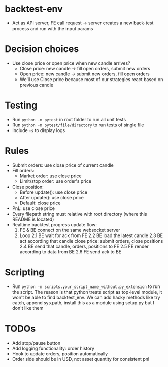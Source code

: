 # backtest-env
- Act as API server, FE call request -> server creates a new back-test process and run with the input params

# Decision choices
- Use close price or open price when new candle arrives?
  - Close price: new candle -> fill open orders, submit new orders
  - Open price: new candle -> submit new orders, fill open orders
  - We'll use Close price because most of our strategies react based on previous candle

# Testing
- Run `python -m pytest` in root folder to run all unit tests
- Run `python -m pytest/file/directory` to run tests of single file
- Include `-s` to display logs

# Rules
- Submit orders: use close price of current candle
- Fill orders:
  - Market order: use close price
  - Limit/stop order: use order's price
- Close position:
  - Before update(): use close price
  - After update(): use close price
  - Default: close price
- PnL: use close price
- Every filepath string must relative with root directory (where this README is located)
- Realtime backtest progress update flow: 
  1. FE & BE connect on the same websocket server
  2. Loop
     2.1 BE wait for ack from FE
     2.2 BE load the latest candle
     2.3 BE act according that candle close price: submit orders, close positions
     2.4 BE send that candle, orders, positions to FE
     2.5 FE render according to data from BE
     2.6 FE send ack to BE

# Scripting
- Run `python -m scripts.your_script_name_without.py_extension` to run the script.
The reason is that python treats script as top-level module, it won't be able to find backtest_env.
We can add hacky methods like try catch, append sys.path, install this as a module using setup.py but I don't like them

# TODOs
- Add stop/pause button
- Add logging functionality: order history
- Hook to update orders, position automatically
- Order side should be in USD, not asset quantity for consistent pnl